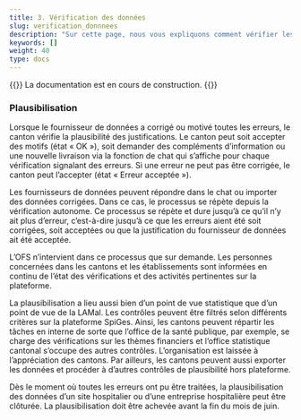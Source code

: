 ```yaml
---
title: 3. Vérification des données
slug: verification_donnnees
description: "Sur cette page, nous vous expliquons comment vérifier les données importées par les centres hospitaliers de votre canton sur la plateforme SpiGes."
keywords: []
weight: 40
type: docs
---
```


{{<alert color="info">}}
La documentation est en cours de construction.
{{</alert>}}


### Plausibilisation

Lorsque le fournisseur de données a corrigé ou motivé toutes les erreurs, le canton vérifie la plausibilité des justifications. Le canton peut soit accepter des motifs (état « OK »), soit demander des compléments d’information ou une nouvelle livraison via la fonction de chat qui s’affiche pour chaque vérification signalant des erreurs. Si une erreur ne peut pas être corrigée, le canton peut l’accepter (état « Erreur acceptée »).

Les fournisseurs de données peuvent répondre dans le chat ou importer des données corrigées. Dans ce cas, le processus se répète depuis la vérification autonome. Ce processus se répète et dure jusqu’à ce qu’il n’y ait plus d’erreur, c’est-à-dire jusqu’à ce que les erreurs aient été soit corrigées, soit acceptées ou que la justification du fournisseur de données ait été acceptée.

L’OFS n’intervient dans ce processus que sur demande. Les personnes concernées dans les cantons et les établissements sont informées en continu de l’état des vérifications et des activités pertinentes sur la plateforme.

La plausibilisation a lieu aussi bien d’un point de vue statistique que d’un point de vue de la LAMal. Les contrôles peuvent être filtrés selon différents critères sur la plateforme SpiGes. Ainsi, les cantons peuvent répartir les tâches en interne de sorte que l’office de la santé publique, par exemple, se charge des vérifications sur les thèmes financiers et l’office statistique cantonal s’occupe des autres contrôles. L’organisation est laissée à l’appréciation des cantons. Par ailleurs, les cantons peuvent aussi exporter les données et procéder à d’autres contrôles de plausibilité hors plateforme.

Dès le moment où toutes les erreurs ont pu être traitées, la plausibilisation des données d’un site hospitalier ou d’une entreprise hospitalière peut être clôturée. La plausibilisation doit être achevée avant la fin du mois de juin.